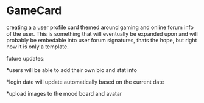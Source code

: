 # GameCard
creating a a user profile card themed around gaming and online forum info of the user.
This is something that will eventually be expanded upon and will probably be embedable into user forum signatures, thats the hope, but right now it is only a template.

future updates:

*users will be able to add their own bio and stat info

*login date will update automatically based on the current date

*upload images to the mood board and avatar


